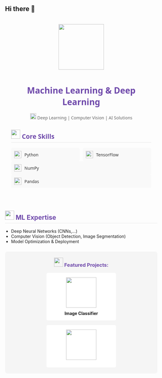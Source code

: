 ## Hi there 👋

<div style="font-family: 'Segoe UI', Tahoma, Geneva, Verdana, sans-serif; max-width: 800px; margin: 0 auto; padding: 20px; color: #333;">

  <!-- Animated header section -->
  <div style="text-align: center; margin-bottom: 30px;">
    <img src="https://media.giphy.com/media/3oKIPEqDGUULpEU0aQ/giphy.gif" width="150" style="margin-bottom: 10px;">
    <h1 style="color: #6e48aa; animation: pulse 2s infinite;">Machine Learning & Deep Learning </h1>
    <p style="color: #666;">
      <img src="https://media.giphy.com/media/LMt9638dO8dftAjtco/giphy.gif" width="20"> 
      Deep Learning | Computer Vision | AI Solutions
    </p>
  </div>

  <!-- Skills section with animated icons -->
  <div style="margin-bottom: 25px;">
    <h2 style="color: #6e48aa; border-bottom: 2px solid #f0f0f0; padding-bottom: 5px;">
      <img src="https://media.giphy.com/media/WUlplcMpOCEmTGBtBW/giphy.gif" width="30"> Core Skills
    </h2>
    <div style="display: grid; grid-template-columns: repeat(auto-fill, minmax(150px, 1fr)); gap: 10px; margin-top: 15px;">
      <div style="background: #f9f9f9; padding: 10px; border-radius: 5px; display: flex; align-items: center; transition: transform 0.3s ease;">
        <img src="https://cdn.jsdelivr.net/gh/devicons/devicon/icons/python/python-original.svg" width="24" style="margin-right: 10px; animation: bounce 2s infinite;">
        <span>Python</span>
      </div>
      <div style="background: #f9f9f9; padding: 10px; border-radius: 5px; display: flex; align-items: center; transition: transform 0.3s ease;">
        <img src="https://cdn.jsdelivr.net/gh/devicons/devicon/icons/tensorflow/tensorflow-original.svg" width="24" style="margin-right: 10px; animation: bounce 2s infinite 0.2s;">
        <span>TensorFlow</span>
      </div>
      </div>
      <div style="background: #f9f9f9; padding: 10px; border-radius: 5px; display: flex; align-items: center; transition: transform 0.3s ease;">
        <img src="https://cdn.jsdelivr.net/gh/devicons/devicon/icons/numpy/numpy-original.svg" width="24" style="margin-right: 10px; animation: bounce 2s infinite 0.6s;">
        <span>NumPy</span>
      </div>
      <div style="background: #f9f9f9; padding: 10px; border-radius: 5px; display: flex; align-items: center; transition: transform 0.3s ease;">
        <img src="https://cdn.jsdelivr.net/gh/devicons/devicon/icons/pandas/pandas-original.svg" width="24" style="margin-right: 10px; animation: bounce 2s infinite 0.8s;">
        <span>Pandas</span>
      </div>
    </div>
  </div>

  <!-- ML Expertise with animated list -->
  <div style="margin-bottom: 25px;">
    <h2 style="color: #6e48aa; border-bottom: 2px solid #f0f0f0; padding-bottom: 5px;">
      <img src="https://media.giphy.com/media/RbDKaczqWovIugyJmW/giphy.gif" width="30"> ML Expertise
    </h2>
    <ul style="padding-left: 20px;">
      <li style="animation: fadeIn 1s ease-in;">Deep Neural Networks (CNNs,...)</li>
      <li style="animation: fadeIn 1s ease-in 0.2s;">Computer Vision (Object Detection, Image Segmentation)</li>
      <li style="animation: fadeIn 1s ease-in 0.6s;">Model Optimization & Deployment</li>
    </ul>
  </div>

  <!-- Animated project cards -->
  <div style="background: #f5f5f5; padding: 20px; border-radius: 8px; text-align: center;">
    <h3 style="margin-top: 0; color: #6e48aa;">
      <img src="https://media.giphy.com/media/IauL6LvGNlT3ffhcqq/giphy.gif" width="30"> Featured Projects:
    </h3>
    <div style="display: flex; justify-content: center; flex-wrap: wrap; gap: 15px;">
      <div style="background: white; padding: 15px; border-radius: 5px; width: 200px; animation: float 3s ease-in-out infinite;">
        <img src="https://media.giphy.com/media/VbnUQpnihPSIgIXuZv/giphy.gif" width="100" style="margin-bottom: 10px;">
        <p style="margin: 0; font-weight: bold;"> Image Classifier</p>
      </div>
      <div style="background: white; padding: 15px; border-radius: 5px; width: 200px; animation: float 3s ease-in-out infinite 0.5s;">
        <img src="https://media.giphy.com/media/Ll22OhMLAlVDb8UQWe/giphy.gif" width="100" style="margin-bottom: 10px;">
      </div>
    </div>
  </div>

